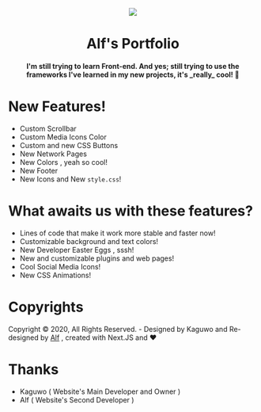 <p align="center"><img src="https://emojipedia-us.s3.dualstack.us-west-1.amazonaws.com/thumbs/72/apple/271/elf_light-skin-tone_1f9dd-1f3fb_1f3fb.png"></p>

<h1 align="center">Alf's Portfolio</h1>
<h4 align="center">I'm still trying to learn Front-end. And yes; still trying to use the frameworks I've learned in my new projects, it's _really_ cool! 🚀</h4>

# New Features!

- Custom Scrollbar
- Custom Media Icons Color
- Custom and new CSS Buttons
- New Network Pages
- New Colors , yeah so cool!
- New Footer 
- New Icons and New <code>style.css</code>!

# What awaits us with these features?

- Lines of code that make it work more stable and faster now!
- Customizable background and text colors!
- New Developer Easter Eggs , sssh!
- New and customizable plugins and web pages!
- Cool Social Media Icons!
- New CSS Animations!

# Copyrights

Copyright © 2020, All Rights Reserved. - Designed by Kaguwo and Re-designed by <a href="https://github.com/alfredsaveron"> Alf</a> , created with Next.JS and ❤️

# Thanks

- Kaguwo ( Website's Main Developer and Owner )
- Alf ( Website's Second Developer )
